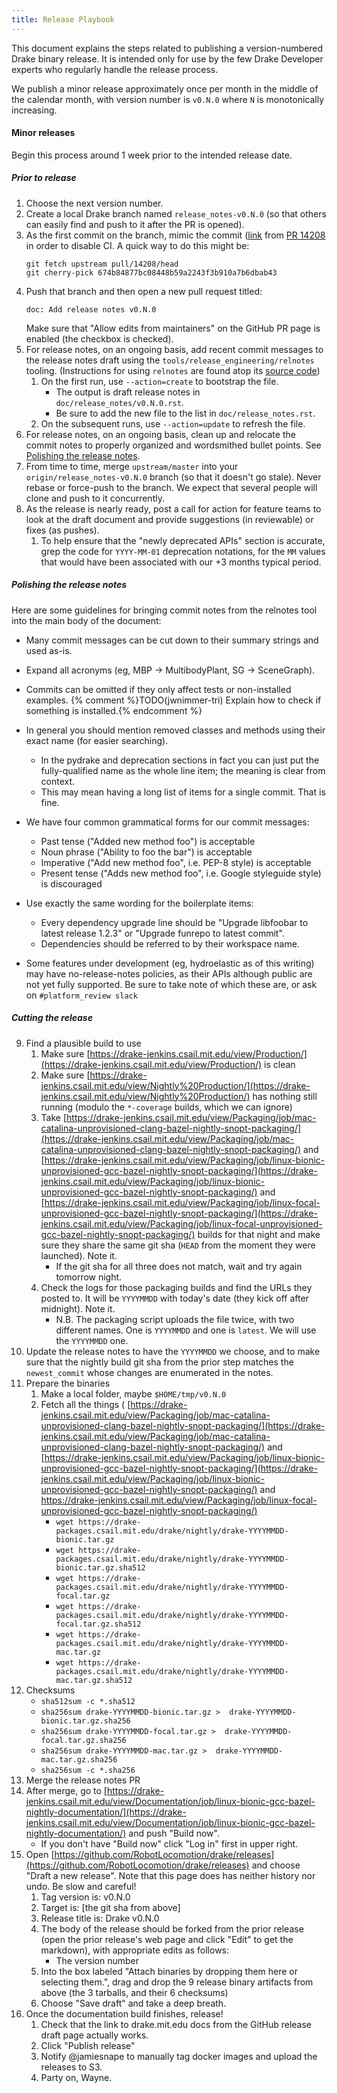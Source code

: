 ```yaml
---
title: Release Playbook
---
```


This document explains the steps related to publishing a version-numbered Drake
binary release.  It is intended only for use by the few Drake Developer experts
who regularly handle the release process.

We publish a minor release approximately once per month in the middle of the
calendar month, with version number is ``v0.N.0`` where ``N`` is monotonically
increasing.

#### Minor releases

Begin this process around 1 week prior to the intended release date.

##### Prior to release

1. Choose the next version number.
2. Create a local Drake branch named ``release_notes-v0.N.0`` (so that others
   can easily find and push to it after the PR is opened).
3. As the first commit on the branch, mimic the commit
   ([link](https://github.com/RobotLocomotion/drake/pull/14208/commits/674b84877bc08448b59a2243f3b910a7b6dbab43>)
   from [PR 14208](https://github.com/RobotLocomotion/drake/pull/14208)
   in order to disable CI.  A quick way to do this might be:
   ```
   git fetch upstream pull/14208/head
   git cherry-pick 674b84877bc08448b59a2243f3b910a7b6dbab43
   ```
4. Push that branch and then open a new pull request titled:
   ```
   doc: Add release notes v0.N.0
   ```
   Make sure that "Allow edits from maintainers" on the GitHub PR page is
   enabled (the checkbox is checked).
5. For release notes, on an ongoing basis, add recent commit messages to the
   release notes draft using the ``tools/release_engineering/relnotes`` tooling.
   (Instructions for using ``relnotes`` are found atop its [source code](https://github.com/RobotLocomotion/drake/blob/master/tools/release_engineering/relnotes.py>))
    1. On the first run, use ``--action=create`` to bootstrap the file.
       * The output is draft release notes in ``doc/release_notes/v0.N.0.rst``.
       * Be sure to add the new file to the list in ``doc/release_notes.rst``.
    2. On the subsequent runs, use ``--action=update`` to refresh the file.
6. For release notes, on an ongoing basis, clean up and relocate the commit
   notes to properly organized and wordsmithed bullet points. See [Polishing
   the release notes](#polishing-the-release-notes).
7. From time to time, merge ``upstream/master`` into your
   ``origin/release_notes-v0.N.0`` branch (so that it doesn't go stale).
   Never rebase or force-push to the branch.  We expect that several people
   will clone and push to it concurrently.
8. As the release is nearly ready, post a call for action for feature teams to
   look at the draft document and provide suggestions (in reviewable) or fixes
   (as pushes).
    1. To help ensure that the "newly deprecated APIs" section is accurate, grep
       the code for ``YYYY-MM-01`` deprecation notations, for the ``MM`` values
       that would have been associated with our +3 months typical period.

##### Polishing the release notes

Here are some guidelines for bringing commit notes from the relnotes tool into
the main body of the document:

* Many commit messages can be cut down to their summary strings and used as-is.
* Expand all acronyms (eg, MBP -> MultibodyPlant, SG -> SceneGraph).
* Commits can be omitted if they only affect tests or non-installed examples. {% comment %}TODO(jwnimmer-tri) Explain how to check if something is installed.{% endcomment %}
* In general you should mention removed classes and methods using their exact
  name (for easier searching).
   * In the pydrake and deprecation sections in fact you can just put the
    fully-qualified name as the whole line item; the meaning is clear from
    context.
  * This may mean having a long list of items for a single commit.  That is
    fine.

* We have four common grammatical forms for our commit messages:
  * Past tense ("Added new method foo") is acceptable
  * Noun phrase ("Ability to foo the bar") is acceptable
  * Imperative ("Add new method foo", i.e. PEP-8 style) is acceptable
  * Present tense ("Adds new method foo", i.e. Google styleguide style) is
    discouraged

* Use exactly the same wording for the boilerplate items:
  * Every dependency upgrade line should be "Upgrade libfoobar to latest
    release 1.2.3" or "Upgrade funrepo to latest commit".
  * Dependencies should be referred to by their workspace name.

* Some features under development (eg, hydroelastic as of this writing) may
  have no-release-notes policies, as their APIs although public are not yet
  fully supported.  Be sure to take note of which these are, or ask on
  `#platform_review slack`

##### Cutting the release

9. Find a plausible build to use
   1. Make sure [https://drake-jenkins.csail.mit.edu/view/Production/](https://drake-jenkins.csail.mit.edu/view/Production/) is clean
   2. Make sure [https://drake-jenkins.csail.mit.edu/view/Nightly%20Production/](https://drake-jenkins.csail.mit.edu/view/Nightly%20Production/)
      has nothing still running (modulo the ``*-coverage`` builds, which we can
      ignore)
   3. Take
      [https://drake-jenkins.csail.mit.edu/view/Packaging/job/mac-catalina-unprovisioned-clang-bazel-nightly-snopt-packaging/](https://drake-jenkins.csail.mit.edu/view/Packaging/job/mac-catalina-unprovisioned-clang-bazel-nightly-snopt-packaging/)
      and
      [https://drake-jenkins.csail.mit.edu/view/Packaging/job/linux-bionic-unprovisioned-gcc-bazel-nightly-snopt-packaging/](https://drake-jenkins.csail.mit.edu/view/Packaging/job/linux-bionic-unprovisioned-gcc-bazel-nightly-snopt-packaging/)
      and
      [https://drake-jenkins.csail.mit.edu/view/Packaging/job/linux-focal-unprovisioned-gcc-bazel-nightly-snopt-packaging/](https://drake-jenkins.csail.mit.edu/view/Packaging/job/linux-focal-unprovisioned-gcc-bazel-nightly-snopt-packaging/)
      builds for that night and make sure they share the same git sha (``HEAD``
      from the moment they were launched).  Note it.
         * If the git sha for all three does not match, wait and try again
           tomorrow night.
   4. Check the logs for those packaging builds and find the URLs they posted
      to.  It will be ``YYYYMMDD`` with today's date (they kick off after
      midnight).  Note it.
        * N.B. The packaging script uploads the file twice, with two different
          names.  One is ``YYYYMMDD`` and one is ``latest``.  We will use the
          ``YYYYMMDD`` one.
10. Update the release notes to have the ``YYYYMMDD`` we choose, and to make
    sure that the nightly build git sha from the prior step matches the
    ``newest_commit`` whose changes are enumerated in the notes.
11. Prepare the binaries
    1. Make a local folder, maybe ``$HOME/tmp/v0.N.0``
    2. Fetch all the things (
       [https://drake-jenkins.csail.mit.edu/view/Packaging/job/mac-catalina-unprovisioned-clang-bazel-nightly-snopt-packaging/](https://drake-jenkins.csail.mit.edu/view/Packaging/job/mac-catalina-unprovisioned-clang-bazel-nightly-snopt-packaging/)
       and
       [https://drake-jenkins.csail.mit.edu/view/Packaging/job/linux-bionic-unprovisioned-gcc-bazel-nightly-snopt-packaging/](https://drake-jenkins.csail.mit.edu/view/Packaging/job/linux-bionic-unprovisioned-gcc-bazel-nightly-snopt-packaging/)
       and
       [https://drake-jenkins.csail.mit.edu/view/Packaging/job/linux-focal-unprovisioned-gcc-bazel-nightly-snopt-packaging/)](https://drake-jenkins.csail.mit.edu/view/Packaging/job/linux-focal-unprovisioned-gcc-bazel-nightly-snopt-packaging/)
       * ``wget https://drake-packages.csail.mit.edu/drake/nightly/drake-YYYYMMDD-bionic.tar.gz``
       * ``wget https://drake-packages.csail.mit.edu/drake/nightly/drake-YYYYMMDD-bionic.tar.gz.sha512``
       * ``wget https://drake-packages.csail.mit.edu/drake/nightly/drake-YYYYMMDD-focal.tar.gz``
       * ``wget https://drake-packages.csail.mit.edu/drake/nightly/drake-YYYYMMDD-focal.tar.gz.sha512``
       * ``wget https://drake-packages.csail.mit.edu/drake/nightly/drake-YYYYMMDD-mac.tar.gz``
       * ``wget https://drake-packages.csail.mit.edu/drake/nightly/drake-YYYYMMDD-mac.tar.gz.sha512``
   3. Checksums
       * ``sha512sum -c *.sha512``
       * ``sha256sum drake-YYYYMMDD-bionic.tar.gz >  drake-YYYYMMDD-bionic.tar.gz.sha256``
       * ``sha256sum drake-YYYYMMDD-focal.tar.gz >  drake-YYYYMMDD-focal.tar.gz.sha256``
       * ``sha256sum drake-YYYYMMDD-mac.tar.gz >  drake-YYYYMMDD-mac.tar.gz.sha256``
       * ``sha256sum -c *.sha256``
12. Merge the release notes PR
   1. After merge, go to [https://drake-jenkins.csail.mit.edu/view/Documentation/job/linux-bionic-gcc-bazel-nightly-documentation/](https://drake-jenkins.csail.mit.edu/view/Documentation/job/linux-bionic-gcc-bazel-nightly-documentation/) and push "Build now".
      * If you don't have "Build now" click "Log in" first in upper right.
13. Open [https://github.com/RobotLocomotion/drake/releases](https://github.com/RobotLocomotion/drake/releases) and choose "Draft a
    new release".  Note that this page does has neither history nor undo.  Be
    slow and careful!
    1. Tag version is: v0.N.0
    2. Target is: [the git sha from above]
    3. Release title is: Drake v0.N.0
    4. The body of the release should be forked from the prior release (open the
       prior release's web page and click "Edit" to get the markdown), with
       appropriate edits as follows:
       * The version number
    5. Into the box labeled "Attach binaries by dropping them here or selecting
       them.", drag and drop the 9 release binary artifacts from above (the 3
       tarballs, and their 6 checksums)
    6. Choose "Save draft" and take a deep breath.
14. Once the documentation build finishes, release!
    1. Check that the link to drake.mit.edu docs from the GitHub release draft
       page actually works.
    2. Click "Publish release"
    3. Notify @jamiesnape to manually tag docker images and upload the releases
       to S3.
    4. Party on, Wayne.
